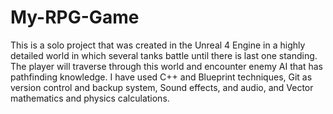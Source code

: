 # My-RPG-Game

This is a solo project that was created in the Unreal 4 Engine in a highly detailed world in which several tanks battle until there is last one standing. The player will traverse through this world and encounter enemy AI that has pathfinding knowledge. I have used C++ and Blueprint techniques, Git as version control and backup system, Sound effects, and audio, and Vector mathematics and physics calculations.
